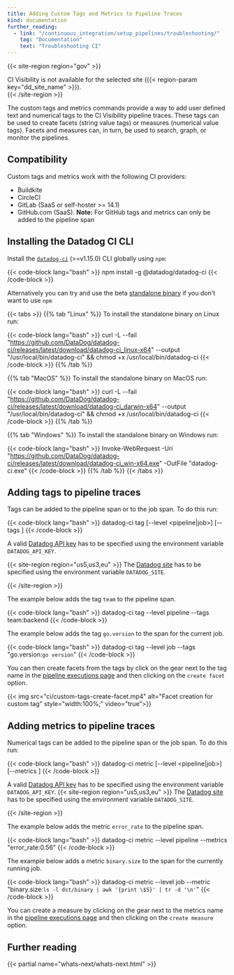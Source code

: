 ```yaml
---
title: Adding Custom Tags and Metrics to Pipeline Traces
kind: documentation
further_reading:
  - link: "/continuous_integration/setup_pipelines/troubleshooting/"
    tag: "Documentation"
    text: "Troubleshooting CI"
---
```


{{< site-region region="gov" >}}
<div class="alert alert-warning">CI Visibility is not available for the selected site ({{< region-param key="dd_site_name" >}}).</div>
{{< /site-region >}}

The custom tags and metrics commands provide a way to add user defined text and numerical tags to the CI Visibility
pipeline traces.
These tags can be used to create facets (string value tags) or measures (numerical value tags). Facets and measures
can, in turn, be used to search, graph, or monitor the pipelines.

## Compatibility

Custom tags and metrics work with the following CI providers:

- Buildkite
- CircleCI
- GitLab (SaaS or self-hoster >= 14.1)
- GitHub.com (SaaS). **Note:** For GitHub tags and metrics can only be added to the pipeline span

## Installing the Datadog CI CLI

Install the [`datadog-ci`][1] (>=v1.15.0) CLI globally using `npm`:

{{< code-block lang="bash" >}}
npm install -g @datadog/datadog-ci
{{< /code-block >}}

Alternatively you can try and use the beta [standalone binary][2] if you don't want to use `npm`

{{< tabs >}}
{{% tab "Linux" %}}
To install the standalone binary on Linux run:

{{< code-block lang="bash" >}}
curl -L --fail "https://github.com/DataDog/datadog-ci/releases/latest/download/datadog-ci_linux-x64" --output "/usr/local/bin/datadog-ci" && chmod +x /usr/local/bin/datadog-ci
{{< /code-block >}}
{{% /tab %}}

{{% tab "MacOS" %}}
To install the standalone binary on MacOS run:

{{< code-block lang="bash" >}}
curl -L --fail "https://github.com/DataDog/datadog-ci/releases/latest/download/datadog-ci_darwin-x64" --output "/usr/local/bin/datadog-ci" && chmod +x /usr/local/bin/datadog-ci
{{< /code-block >}}
{{% /tab %}}

{{% tab "Windows" %}}
To install the standalone binary on Windows run:

{{< code-block lang="bash" >}}
Invoke-WebRequest -Uri "https://github.com/DataDog/datadog-ci/releases/latest/download/datadog-ci_win-x64.exe" -OutFile "datadog-ci.exe"
{{< /code-block >}}
{{% /tab %}}
{{< /tabs >}}

## Adding tags to pipeline traces

Tags can be added to the pipeline span or to the job span. To do this run:

{{< code-block lang="bash" >}}
datadog-ci tag [--level <pipeline|job>] [--tags <tags>]
{{< /code-block >}}

A valid [Datadog API key][3] has to be specified using the environment variable `DATADOG_API_KEY`.

{{< site-region region="us5,us3,eu" >}}
The [Datadog site][1] has to be specified using the environment variable `DATADOG_SITE`.

[1]: /getting_started/site/
{{< /site-region >}}

The example below adds the tag `team` to the pipeline span.

{{< code-block lang="bash" >}}
datadog-ci tag --level pipeline --tags team:backend
{{< /code-block >}}

The example below adds the tag `go.version` to the span for the current job.

{{< code-block lang="bash" >}}
datadog-ci tag --level job --tags "go.version:`go version`"
{{< /code-block >}}

You can then create facets from the tags by click on the gear next to the tag name in the [pipeline executions page][4]
and then clicking on the `create facet` option.

{{< img src="ci/custom-tags-create-facet.mp4" alt="Facet creation for custom tag" style="width:100%;" video="true">}}

## Adding metrics to pipeline traces

Numerical tags can be added to the pipeline span or the job span. To do this run:

{{< code-block lang="bash" >}}
datadog-ci metric [--level <pipeline|job>] [--metrics <metrics>]
{{< /code-block >}}

A valid [Datadog API key][3] has to be specified using the environment variable `DATADOG_API_KEY`.
{{< site-region region="us5,us3,eu" >}}
The [Datadog site][1] has to be specified using the environment variable `DATADOG_SITE`.

[1]: /getting_started/site/
{{< /site-region >}}

The example below adds the metric `error_rate` to the pipeline span.

{{< code-block lang="bash" >}}
datadog-ci metric --level pipeline --metrics "error_rate:0.56"
{{< /code-block >}}

The example below adds a metric `binary.size` to the span for the currently running job.

{{< code-block lang="bash" >}}
datadog-ci metric --level job --metric "binary.size:`ls -l dst/binary | awk '{print \$5}' | tr -d '\n'`"
{{< /code-block >}}

You can create a measure by clicking on the gear next to the metrics name in the [pipeline executions page][4]
and then clicking on the `create measure` option.

## Further reading

{{< partial name="whats-next/whats-next.html" >}}

[1]: https://www.npmjs.com/package/@datadog/datadog-ci
[2]: https://github.com/datadog/datadog-ci#standalone-binary-beta
[3]: https://app.datadoghq.com/organization-settings/api-keys
[4]: https://app.datadoghq.com/ci/pipeline-executions
